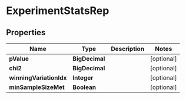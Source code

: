 

# ExperimentStatsRep


## Properties

| Name | Type | Description | Notes |
|------------ | ------------- | ------------- | -------------|
|**pValue** | **BigDecimal** |  |  [optional] |
|**chi2** | **BigDecimal** |  |  [optional] |
|**winningVariationIdx** | **Integer** |  |  [optional] |
|**minSampleSizeMet** | **Boolean** |  |  [optional] |



